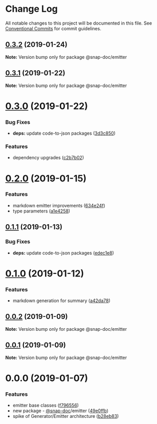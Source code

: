 # Change Log

All notable changes to this project will be documented in this file.
See [Conventional Commits](https://conventionalcommits.org) for commit guidelines.

## [0.3.2](https://github.com/snap-doc/snap-doc/compare/@snap-doc/emitter@0.3.1...@snap-doc/emitter@0.3.2) (2019-01-24)

**Note:** Version bump only for package @snap-doc/emitter





## [0.3.1](https://github.com/snap-doc/snap-doc/compare/@snap-doc/emitter@0.3.0...@snap-doc/emitter@0.3.1) (2019-01-22)

**Note:** Version bump only for package @snap-doc/emitter





# [0.3.0](https://github.com/snap-doc/snap-doc/compare/@snap-doc/emitter@0.2.0...@snap-doc/emitter@0.3.0) (2019-01-22)


### Bug Fixes

* **deps:** update code-to-json packages ([3d3c850](https://github.com/snap-doc/snap-doc/commit/3d3c850))


### Features

* dependency upgrades ([c2b7b02](https://github.com/snap-doc/snap-doc/commit/c2b7b02))





# [0.2.0](https://github.com/snap-doc/snap-doc/compare/@snap-doc/emitter@0.1.1...@snap-doc/emitter@0.2.0) (2019-01-15)


### Features

* markdown emitter improvements ([634e24f](https://github.com/snap-doc/snap-doc/commit/634e24f))
* type parameters ([a1e4258](https://github.com/snap-doc/snap-doc/commit/a1e4258))





## [0.1.1](https://github.com/snap-doc/snap-doc/compare/@snap-doc/emitter@0.1.0...@snap-doc/emitter@0.1.1) (2019-01-13)


### Bug Fixes

* **deps:** update code-to-json packages ([edec1e8](https://github.com/snap-doc/snap-doc/commit/edec1e8))





# [0.1.0](https://github.com/snap-doc/snap-doc/compare/@snap-doc/emitter@0.0.2...@snap-doc/emitter@0.1.0) (2019-01-12)


### Features

* markdown generation for summary ([a42da78](https://github.com/snap-doc/snap-doc/commit/a42da78))





## [0.0.2](https://github.com/snap-doc/snap-doc/compare/@snap-doc/emitter@0.0.1...@snap-doc/emitter@0.0.2) (2019-01-09)

**Note:** Version bump only for package @snap-doc/emitter





## [0.0.1](https://github.com/snap-doc/snap-doc/compare/@snap-doc/emitter@0.0.0...@snap-doc/emitter@0.0.1) (2019-01-09)

**Note:** Version bump only for package @snap-doc/emitter





# 0.0.0 (2019-01-07)


### Features

* emitter base classes ([f796556](https://github.com/snap-doc/snap-doc/commit/f796556))
* new package - [@snap-doc](https://github.com/snap-doc)/emitter ([49e0ffb](https://github.com/snap-doc/snap-doc/commit/49e0ffb))
* spike of Generator/Emitter architecture ([b28eb83](https://github.com/snap-doc/snap-doc/commit/b28eb83))
